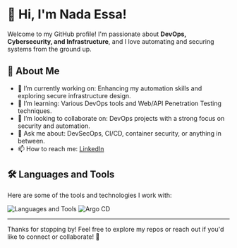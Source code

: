 # 👋 Hi, I'm Nada Essa!

Welcome to my GitHub profile! I'm passionate about **DevOps, Cybersecurity, and Infrastructure**, and I love automating and securing systems from the ground up.

## 🚀 About Me

- 🔭 I’m currently working on: Enhancing my automation skills and exploring secure infrastructure design.
- 🌱 I’m learning: Various DevOps tools and Web/API Penetration Testing techniques.
- 👯 I’m looking to collaborate on: DevOps projects with a strong focus on security and automation.
- 💬 Ask me about: DevSecOps, CI/CD, container security, or anything in between.
- 📫 How to reach me: [LinkedIn](https://www.linkedin.com/in/nada-essa-ne8/)

## 🛠️ Languages and Tools

Here are some of the tools and technologies I work with:

![Languages and Tools](https://skillicons.dev/icons?i=linux,docker,kubernetes,jenkins,ansible,terraform,prometheus,github,nginx,python)
![Argo CD](https://argo-cd.readthedocs.io/en/stable/assets/logo.png)

---

Thanks for stopping by! Feel free to explore my repos or reach out if you'd like to connect or collaborate! 🚀
